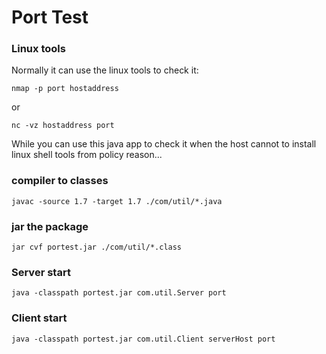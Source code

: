 # Port Test

### Linux tools

Normally it can use the linux tools to check it:

```
nmap -p port hostaddress
```
or
```
nc -vz hostaddress port
```

While you can use this java app to check it when the host cannot to install linux shell tools from policy reason...


### compiler to classes
```
javac -source 1.7 -target 1.7 ./com/util/*.java
```

### jar the package
```
jar cvf portest.jar ./com/util/*.class
```

### Server start
```
java -classpath portest.jar com.util.Server port
```


### Client start
```
java -classpath portest.jar com.util.Client serverHost port
```
